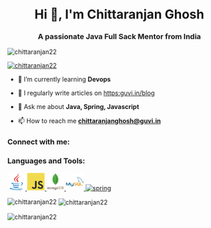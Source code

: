 <h1 align="center">Hi 👋, I'm Chittaranjan Ghosh</h1>
<h3 align="center">A passionate Java Full Sack Mentor from India</h3>

<p align="left"> <img src="https://komarev.com/ghpvc/?username=chittaranjan22&label=Profile%20views&color=0e75b6&style=flat" alt="chittaranjan22" /> </p>

<p align="left"> <a href="https://github.com/ryo-ma/github-profile-trophy"><img src="https://github-profile-trophy.vercel.app/?username=chittaranjan22" alt="chittaranjan22" /></a> </p>

- 🌱 I’m currently learning **Devops**

- 📝 I regularly write articles on [https:guvi.in/blog](https:guvi.in/blog)

- 💬 Ask me about **Java, Spring, Javascript**

- 📫 How to reach me **chittaranjanghosh@guvi.in**

<h3 align="left">Connect with me:</h3>
<p align="left">
</p>

<h3 align="left">Languages and Tools:</h3>
<p align="left"> <a href="https://www.java.com" target="_blank" rel="noreferrer"> <img src="https://raw.githubusercontent.com/devicons/devicon/master/icons/java/java-original.svg" alt="java" width="40" height="40"/> </a> <a href="https://developer.mozilla.org/en-US/docs/Web/JavaScript" target="_blank" rel="noreferrer"> <img src="https://raw.githubusercontent.com/devicons/devicon/master/icons/javascript/javascript-original.svg" alt="javascript" width="40" height="40"/> </a> <a href="https://www.mongodb.com/" target="_blank" rel="noreferrer"> <img src="https://raw.githubusercontent.com/devicons/devicon/master/icons/mongodb/mongodb-original-wordmark.svg" alt="mongodb" width="40" height="40"/> </a> <a href="https://www.mysql.com/" target="_blank" rel="noreferrer"> <img src="https://raw.githubusercontent.com/devicons/devicon/master/icons/mysql/mysql-original-wordmark.svg" alt="mysql" width="40" height="40"/> </a> <a href="https://spring.io/" target="_blank" rel="noreferrer"> <img src="https://www.vectorlogo.zone/logos/springio/springio-icon.svg" alt="spring" width="40" height="40"/> </a> </p>

<p><img align="left" src="https://github-readme-stats.vercel.app/api/top-langs?username=chittaranjan22&show_icons=true&locale=en&layout=compact" alt="chittaranjan22" /></p>

<p>&nbsp;<img align="center" src="https://github-readme-stats.vercel.app/api?username=chittaranjan22&show_icons=true&locale=en" alt="chittaranjan22" /></p>

<p><img align="center" src="https://github-readme-streak-stats.herokuapp.com/?user=chittaranjan22&" alt="chittaranjan22" /></p>
